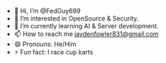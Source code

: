 - 👋 Hi, I’m @FedGuy699
- 👀 I’m interested in OpenSource & Security.
- 🌱 I’m currently learning AI & Server development.
- 📫 How to reach me jaydenfowler831@gmail.com
- 😄 Pronouns: He/Him
- ⚡ Fun fact: I race cup karts


